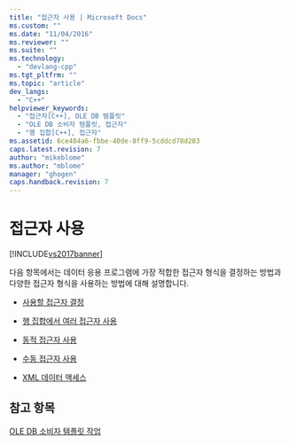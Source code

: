 ```yaml
---
title: "접근자 사용 | Microsoft Docs"
ms.custom: ""
ms.date: "11/04/2016"
ms.reviewer: ""
ms.suite: ""
ms.technology: 
  - "devlang-cpp"
ms.tgt_pltfrm: ""
ms.topic: "article"
dev_langs: 
  - "C++"
helpviewer_keywords: 
  - "접근자[C++], OLE DB 템플릿"
  - "OLE DB 소비자 템플릿, 접근자"
  - "행 집합[C++], 접근자"
ms.assetid: 6ce484a6-fbbe-40de-8ff9-5cddcd78d283
caps.latest.revision: 7
author: "mikeblome"
ms.author: "mblome"
manager: "ghogen"
caps.handback.revision: 7
---
```

# 접근자 사용
[!INCLUDE[vs2017banner](../../assembler/inline/includes/vs2017banner.md)]

다음 항목에서는 데이터 응용 프로그램에 가장 적합한 접근자 형식을 결정하는 방법과 다양한 접근자 형식을 사용하는 방법에 대해 설명합니다.  
  
-   [사용할 접근자 결정](../../data/oledb/determining-which-type-of-accessor-to-use.md)  
  
-   [행 집합에서 여러 접근자 사용](../../data/oledb/using-multiple-accessors-on-a-rowset.md)  
  
-   [동적 접근자 사용](../../data/oledb/using-dynamic-accessors.md)  
  
-   [수동 접근자 사용](../../data/oledb/using-manual-accessors.md)  
  
-   [XML 데이터 액세스](../../data/oledb/accessing-xml-data.md)  
  
## 참고 항목  
 [OLE DB 소비자 템플릿 작업](../../data/oledb/working-with-ole-db-consumer-templates.md)
